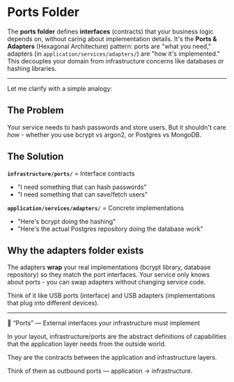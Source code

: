 # Ports Folder

The **ports folder** defines **interfaces** (contracts) that your business logic depends on, without caring about implementation details. It's the **Ports & Adapters** (Hexagonal Architecture) pattern: ports are "what you need," adapters (in `application/services/adapters/`) are "how it's implemented." This decouples your domain from infrastructure concerns like databases or hashing libraries.

---

Let me clarify with a simple analogy:

## The Problem

Your service needs to hash passwords and store users. But it shouldn't care _how_ - whether you use bcrypt vs argon2, or Postgres vs MongoDB.

## The Solution

**`infrastructure/ports/`** = Interface contracts

- "I need something that can hash passwords"
- "I need something that can save/fetch users"

**`application/services/adapters/`** = Concrete implementations

- "Here's bcrypt doing the hashing"
- "Here's the actual Postgres repository doing the database work"

## Why the adapters folder exists

The adapters **wrap** your real implementations (bcrypt library, database repository) so they match the port interfaces. Your service only knows about ports - you can swap adapters without changing service code.

Think of it like USB ports (interface) and USB adapters (implementations that plug into different devices).

---

🧩 “Ports” — External interfaces your infrastructure must implement

In your layout, infrastructure/ports are the abstract definitions of capabilities that the application layer needs from the outside world.

They are the contracts between the application and infrastructure layers.

Think of them as outbound ports — application → infrastructure.
